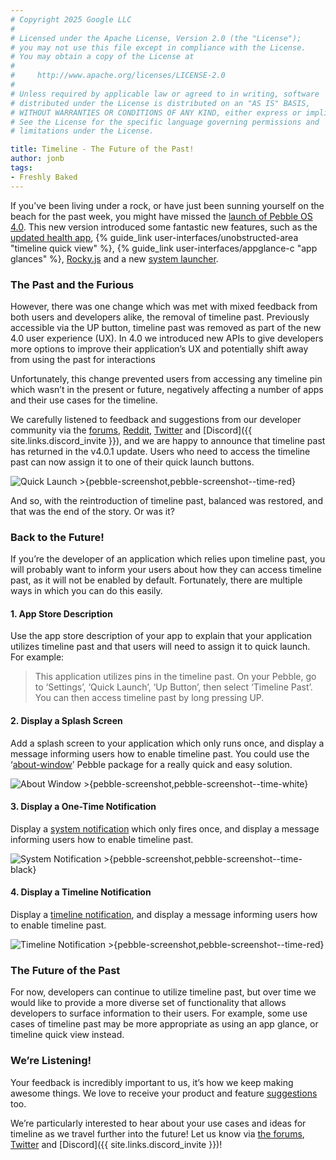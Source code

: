 ```yaml
---
# Copyright 2025 Google LLC
#
# Licensed under the Apache License, Version 2.0 (the "License");
# you may not use this file except in compliance with the License.
# You may obtain a copy of the License at
#
#     http://www.apache.org/licenses/LICENSE-2.0
#
# Unless required by applicable law or agreed to in writing, software
# distributed under the License is distributed on an "AS IS" BASIS,
# WITHOUT WARRANTIES OR CONDITIONS OF ANY KIND, either express or implied.
# See the License for the specific language governing permissions and
# limitations under the License.

title: Timeline - The Future of the Past!
author: jonb
tags:
- Freshly Baked
---
```


If you’ve been living under a rock, or have just been sunning yourself on the
beach for the past week, you might have missed the
[launch of Pebble OS 4.0](/blog/2016/08/30/announcing-pebble-sdk4/). This new
version introduced some fantastic new features, such as the
[updated health app](https://blog.rebble.io/2016/08/30/fw4-0/),
{% guide_link user-interfaces/unobstructed-area "timeline quick view" %},
{% guide_link user-interfaces/appglance-c "app glances" %},
[Rocky.js](/blog/2016/08/15/introducing-rockyjs-watchfaces/) and a new
[system launcher](/blog/2016/08/19/prime-time-is-approaching-for-os-4.0/#menu-icon-in-the-launcher).


### The Past and the Furious

However, there was one change which was met with mixed feedback from both users
and developers alike, the removal of timeline past. Previously accessible via
the UP button, timeline past was removed as part of the new 4.0 user
experience (UX). In 4.0 we introduced new APIs to give developers more options
to improve their application’s UX and potentially shift away from using the past
for interactions

Unfortunately, this change prevented users from accessing any timeline pin which
wasn’t in the present or future, negatively affecting a number of apps and their
use cases for the timeline.

We carefully listened to feedback and suggestions from our developer community
via the [forums](https://forums.rebble.io),
[Reddit](https://www.reddit.com/r/pebble),
[Twitter](https://twitter.com/pebbledev) and
[Discord]({{ site.links.discord_invite }}), and we are happy to announce that timeline past
has returned in the v4.0.1 update. Users who need to access the timeline past
can now assign it to one of their quick launch buttons.

![Quick Launch >{pebble-screenshot,pebble-screenshot--time-red}](/images/blog/2016-09-06-quick-launch.gif)

And so, with the reintroduction of timeline past, balanced was restored, and
that was the end of the story. Or was it?

### Back to the Future!

If you’re the developer of an application which relies upon timeline past, you
will probably want to inform your users about how they can access timeline past,
as it will not be enabled by default. Fortunately, there are multiple ways in
which you can do this easily.

#### 1. App Store Description

Use the app store description of your app to explain that your application
utilizes timeline past and that users will need to assign it to quick launch.
For example:

> This application utilizes pins in the timeline past. On your Pebble, go to
> ‘Settings’, ‘Quick Launch’, ‘Up Button’, then select ‘Timeline Past’. You can
> then access timeline past by long pressing UP.

#### 2. Display a Splash Screen

Add a splash screen to your application which only runs once, and display a
message informing users how to enable timeline past. You could use the
‘[about-window](https://www.npmjs.com/package/@smallstoneapps/about-window)’
Pebble package for a really quick and easy solution.

![About Window >{pebble-screenshot,pebble-screenshot--time-white}](/images/blog/2016-09-06-about-window.png)

#### 3. Display a One-Time Notification

Display a
[system notification](https://developer.rebble.io/guides/communication/using-pebblekit-js/#showing-a-notification)
which only fires once, and display a message informing users how to enable
timeline past.

![System Notification >{pebble-screenshot,pebble-screenshot--time-black}](/images/blog/2016-09-06-system-notification.png)

#### 4. Display a Timeline Notification

Display a
[timeline notification](https://developer.rebble.io/guides/pebble-timeline/),
and display a message informing users how to enable timeline past.

![Timeline Notification >{pebble-screenshot,pebble-screenshot--time-red}](/images/blog/2016-09-06-timeline-notification.png)

### The Future of the Past

For now, developers can continue to utilize timeline past, but over time we
would like to provide a more diverse set of functionality that allows developers
to surface information to their users. For example, some use cases of timeline
past may be more appropriate as using an app glance, or timeline quick view
instead.

### We’re Listening!

Your feedback is incredibly important to us, it’s how we keep making awesome
things. We love to receive your product and feature
[suggestions](http://pbl.io/ideas) too.

We’re particularly interested to hear about your use cases and ideas for
timeline as we travel further into the future! Let us know via
[the forums](https://forums.rebble.io),
[Twitter](https://twitter.com/pebbledev) and [Discord]({{ site.links.discord_invite }})!
